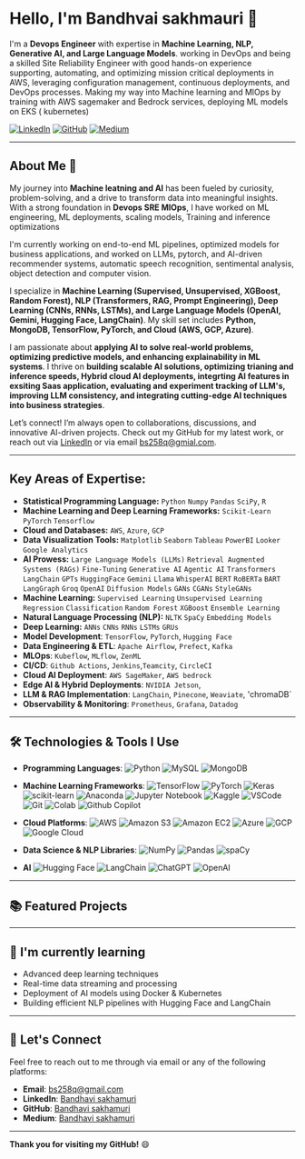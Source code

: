# Hello, I'm Bandhvai sakhmauri 👋

I'm a **Devops Engineer** with expertise in **Machine Learning, NLP, Generative AI, and Large Language Models**. working in DevOps and being a skilled Site Reliability Engineer with good hands-on experience supporting, automating, and optimizing mission critical deployments in AWS, leveraging configuration management, continuous deployments, and DevOps processes. 
Making my way into Machine learning and MlOps by training with AWS sagemaker and Bedrock services, deploying ML models on EKS ( kubernetes) 


[![LinkedIn](https://img.shields.io/badge/linkedin-%230077B5.svg?style=for-the-badge&logo=linkedin&logoColor=white)](https://www.linkedin.com/in/bandhavi-s-38b944165/)
[![GitHub](https://img.shields.io/badge/github-%23121011.svg?style=for-the-badge&logo=github&logoColor=white)](https://github.com/bs258q)
[![Medium](https://img.shields.io/badge/Medium-12100E?style=for-the-badge&logo=medium&logoColor=white)](https://medium.com/@sakhamuri.bandhavi)



---

## About Me 🤖

My journey into **Machine leatning and AI** has been fueled by curiosity, problem-solving, and a drive to transform data into meaningful insights. With a strong foundation in **Devops SRE MlOps**, I have worked on ML engineering, ML deployments, scaling models, Training and inference optimizations 

I'm currently working on end-to-end ML pipelines, optimized models for business applications, and worked on LLMs, pytorch, and AI-driven recommender systems, automatic speech recognition, sentimental analysis, object detection and computer vision.

I specialize in **Machine Learning (Supervised, Unsupervised, XGBoost, Random Forest), NLP (Transformers, RAG, Prompt Engineering), Deep Learning (CNNs, RNNs, LSTMs), and Large Language Models (OpenAI, Gemini, Hugging Face, LangChain)**. My skill set includes **Python, MongoDB, TensorFlow, PyTorch, and Cloud (AWS, GCP, Azure)**.

I am passionate about **applying AI to solve real-world problems, optimizing predictive models, and enhancing explainability in ML systems**. I thrive on **building scalable AI solutions, optimizing trianing and inference speeds, Hybrid cloud AI deployments, integrting AI features in exsiting Saas application, evaluating and experiment tracking of LLM's, improving LLM consistency, and integrating cutting-edge AI techniques into business strategies**.

Let’s connect! I’m always open to collaborations, discussions, and innovative AI-driven projects. Check out my GitHub for my latest work, or reach out via [LinkedIn](https://www.linkedin.com/in/bandhavi-s-38b944165/) or via email [bs258q@gmial.com](bs258q@gmial.com).

---

## Key Areas of Expertise:
- **Statistical Programming Language:** `Python` `Numpy` `Pandas` `SciPy`, `R`
- **Machine Learning and Deep Learning Frameworks:** `Scikit-Learn` `PyTorch` `Tensorflow`
- **Cloud and Databases:** `AWS`, `Azure`, `GCP`
- **Data Visualization Tools:** `Matplotlib` `Seaborn` `Tableau` `PowerBI` `Looker` `Google Analytics`
- **AI Prowess:** `Large Language Models (LLMs)` `Retrieval Augmented Systems (RAGs)` `Fine-Tuning` `Generative AI` `Agentic AI` `Transformers` `LangChain` `GPTs` `HuggingFace` `Gemini` `Llama` `WhisperAI` `BERT` `RoBERTa` `BART` `LangGraph` `Groq` `OpenAI` `Diffusion Models` `GANs` `CGANs` `StyleGANs`
- **Machine Learning:** `Supervised Learning` `Unsupervised Learning` `Regression` `Classification` `Random Forest` `XGBoost` `Ensemble Learning`
- **Natural Language Processing (NLP):** `NLTK` `SpaCy` `Embedding Models`
- **Deep Learning:** `ANNs` `CNNs` `RNNs` `LSTMs` `GRUs`
- **Model Development**:   `TensorFlow`, `PyTorch`, `Hugging Face`
- **Data Engineering & ETL**:   `Apache Airflow`, `Prefect`, `Kafka`
- **MLOps**:               `Kubeflow`, `MLflow`, `ZenML`
- **CI/CD**:               `Github Actions`, `Jenkins`,`Teamcity`, `CircleCI`
- **Cloud AI Deployment**:             `AWS SageMaker`, `AWS bedrock`
- **Edge AI & Hybrid Deployments**:    `NVIDIA Jetson`,
- **LLM & RAG Implementation**:        `LangChain`, `Pinecone`, `Weaviate`, 'chromaDB`
- **Observability & Monitoring**:      `Prometheus`, `Grafana`, `Datadog`


---

## 🛠️ Technologies & Tools I Use

- **Programming Languages**: 
  ![Python](https://img.shields.io/badge/Python-3776AB?style=flat&logo=python&logoColor=white)
  ![MySQL](https://img.shields.io/badge/mysql-%2300f.svg?style=for-the-badge&logo=mysql&logoColor=white)
  ![MongoDB](https://img.shields.io/badge/MongoDB-%234ea94b.svg?style=for-the-badge&logo=mongodb&logoColor=white)

- **Machine Learning Frameworks**:
  ![TensorFlow](https://img.shields.io/badge/TensorFlow-FF6F00?style=flat&logo=tensorflow&logoColor=white)
  ![PyTorch](https://img.shields.io/badge/PyTorch-EE4C2C?style=flat&logo=pytorch&logoColor=white)
  ![Keras](https://img.shields.io/badge/Keras-%23D00000.svg?style=for-the-badge&logo=Keras&logoColor=white)
  ![scikit-learn](https://img.shields.io/badge/scikit--learn-F7931E?style=flat&logo=scikit-learn&logoColor=white)
  ![Anaconda](https://img.shields.io/badge/Anaconda-%2344A833.svg?style=for-the-badge&logo=anaconda&logoColor=white)
  ![Jupyter Notebook](https://img.shields.io/badge/jupyter-%23FA0F00.svg?style=for-the-badge&logo=jupyter&logoColor=white)
  ![Kaggle](https://img.shields.io/badge/Kaggle-20BEFF?style=for-the-badge&logo=Kaggle&logoColor=white)
  ![VSCode](https://img.shields.io/badge/VSCode-0078D4?style=for-the-badge&logo=visual%20studio%20code&logoColor=white)
  ![Git](https://img.shields.io/badge/git-%23F05033.svg?style=for-the-badge&logo=git&logoColor=white)
  ![Colab](https://img.shields.io/badge/Colab-F9AB00?style=for-the-badge&logo=googlecolab&color=525252)
  ![Github Copilot](https://img.shields.io/badge/github%20copilot-000000?style=for-the-badge&logo=githubcopilot&logoColor=white) 

- **Cloud Platforms**:
  ![AWS](https://img.shields.io/badge/AWS-232F3E?style=flat&logo=aws&logoColor=white)
  ![Amazon S3](https://img.shields.io/badge/Amazon%20S3-FF9900?style=for-the-badge&logo=amazons3&logoColor=white)
  ![Amazon EC2](https://img.shields.io/badge/Amazon%20EC2-FF9900.svg?style=for-the-badge&logo=Amazon-EC2&logoColor=white)
  ![Azure](https://img.shields.io/badge/Azure-0089D6?style=flat&logo=microsoft-azure&logoColor=white)
  ![GCP](https://img.shields.io/badge/GCP-4285F4?style=flat&logo=google-cloud&logoColor=white)
  ![Google Cloud](https://img.shields.io/badge/GoogleCloud-%234285F4.svg?style=for-the-badge&logo=google-cloud&logoColor=white) 

- **Data Science & NLP Libraries**:
  ![NumPy](https://img.shields.io/badge/NumPy-013243?style=flat&logo=numpy&logoColor=white)
  ![Pandas](https://img.shields.io/badge/Pandas-150458?style=flat&logo=pandas&logoColor=white)
  ![spaCy](https://img.shields.io/badge/spaCy-1A4A2D?style=flat&logo=spacy&logoColor=white)

- **AI**
  ![Hugging Face](https://img.shields.io/badge/Hugging%20Face-FCCF31?style=flat&logo=Huggingface&logoColor=black)
  ![LangChain](https://img.shields.io/badge/langchain-1C3C3C?style=for-the-badge&logo=langchain&logoColor=white)
  ![ChatGPT](https://img.shields.io/badge/ChatGPT-74aa9c?style=for-the-badge&logo=openai&logoColor=white)
  ![OpenAI](https://img.shields.io/badge/OpenAI-412991.svg?style=for-the-badge&logo=OpenAI&logoColor=white)




---

## 📚 Featured Projects

---

## 🌱 I'm currently learning

- Advanced deep learning techniques
- Real-time data streaming and processing
- Deployment of AI models using Docker & Kubernetes
- Building efficient NLP pipelines with Hugging Face and LangChain

---

## 📣 Let's Connect

Feel free to reach out to me through via email or any of the following platforms:
- **Email**: [bs258q@gmail.com](bs258q@gmail.com)
- **LinkedIn**: [Bandhavi sakhamuri](https://www.linkedin.com/in/bandhavi-s-38b944165/)
- **GitHub**: [Bandhavi sakhamuri](https://github.com/bs258q)
- **Medium**: [Bandhavi sakhamuri](https://medium.com/@sakhamuri.bandhavi)

---

**Thank you for visiting my GitHub!** 😄
